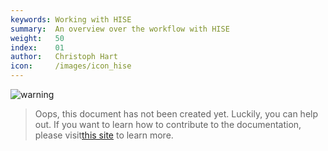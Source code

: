 ```yaml
---
keywords: Working with HISE
summary:  An overview over the workflow with HISE
weight:   50
index:    01
author:   Christoph Hart
icon:     /images/icon_hise
---
```



![warning](/images/icon_warning:64px)  
> Oops, this document has not been created yet. Luckily, you can help out. If you want to learn how to contribute to the documentation, please visit[this site](glossary/contributing#contributing) to learn more.  
